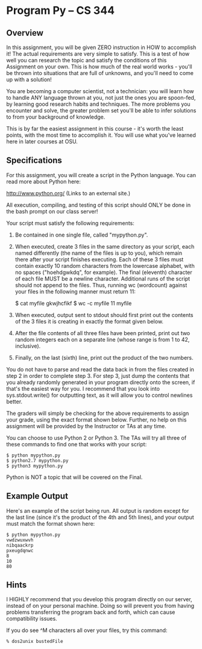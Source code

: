# Program Py – CS 344
## Overview
In this assignment, you will be given ZERO instruction in HOW to accomplish it! The actual requirements are very simple to satisfy. This is a test of how well you can research the topic and satisfy the conditions of this Assignment on your own. This is how much of the real world works - you'll be thrown into situations that are full of unknowns, and you'll need to come up with a solution!

You are becoming a computer scientist, not a technician: you will learn how to handle ANY language thrown at you, not just the ones you are spoon-fed, by learning good research habits and techniques. The more problems you encounter and solve, the greater problem set you'll be able to infer solutions to from your background of knowledge.

This is by far the easiest assignment in this course - it's worth the least points, with the most time to accomplish it. You will use what you've learned here in later courses at OSU.

## Specifications
For this assignment, you will create a script in the Python language. You can read more about Python here:

http://www.python.org/ (Links to an external site.)

All execution, compiling, and testing of this script should ONLY be done in the bash prompt on our class server!

Your script must satisfy the following requirements:

1. Be contained in one single file, called "mypython.py".
2. When executed, create 3 files in the same directory as your script, each named differently (the name of the files is up to you), which remain there after your script finishes executing. Each of these 3 files must contain exactly 10 random characters from the lowercase alphabet, with no spaces ("hoehdgwkdq", for example). The final (eleventh) character of each file MUST be a newline character. Additional runs of the script should not append to the files. Thus, running wc (wordcount) against your files in the following manner must return 11:

	$ cat myfile
	gkwjhcfikf
	$ wc -c myfile
	11 myfile
	
3. When executed, output sent to stdout should first print out the contents of the 3 files it is creating in exactly the format given below.
4. After the file contents of all three files have been printed, print out two random integers each on a separate line (whose range is from 1 to 42, inclusive).
5. Finally, on the last (sixth) line, print out the product of the two numbers.

You do not have to parse and read the data back in from the files created in step 2 in order to complete step 3. For step 3, just dump the contents that you already randomly generated in your program directly onto the screen, if that's the easiest way for you. I recommend that you look into sys.stdout.write() for outputting text, as it will allow you to control newlines better.

The graders will simply be checking for the above requirements to assign your grade, using the exact format shown below. Further, no help on this assignment will be provided by the Instructor or TAs at any time.

You can choose to use Python 2 or Python 3. The TAs will try all three of these commands to find one that works with your script:

	$ python mypython.py
	$ python2.7 mypython.py
	$ python3 mypython.py
	
Python is NOT a topic that will be covered on the Final.

## Example Output

Here's an example of the script being run. All output is random except for the last line (since it's the product of the 4th and 5th lines), and your output must match the format shown here:

	$ python mypython.py
	vwdzwuxwvh
	nibqaackrp
	pxeugdqnwc
	8
	10
	80
	
## Hints
I HIGHLY recommend that you develop this program directly on our server, instead of on your personal machine. Doing so will prevent you from having problems transferring the program back and forth, which can cause compatibility issues.

If you do see ^M characters all over your files, try this command:

	% dos2unix bustedFile
